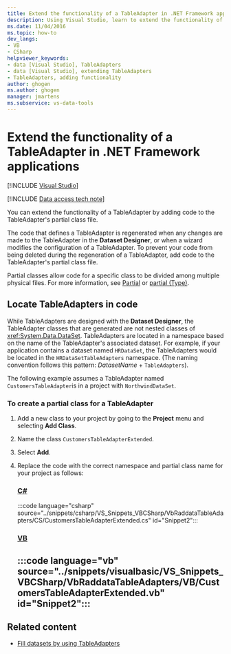 ```yaml
---
title: Extend the functionality of a TableAdapter in .NET Framework applications
description: Using Visual Studio, learn to extend the functionality of an ADO.NET TableAdapter in .NET Framework applications by adding code to the TableAdapter's partial class file.
ms.date: 11/04/2016
ms.topic: how-to
dev_langs:
- VB
- CSharp
helpviewer_keywords:
- data [Visual Studio], TableAdapters
- data [Visual Studio], extending TableAdapters
- TableAdapters, adding functionality
author: ghogen
ms.author: ghogen
manager: jmartens
ms.subservice: vs-data-tools
---
```

# Extend the functionality of a TableAdapter in .NET Framework applications

 [!INCLUDE [Visual Studio](~/includes/applies-to-version/vs-windows-only.md)]

[!INCLUDE [Data access tech note](./includes/data-technology-note.md)]

You can extend the functionality of a TableAdapter by adding code to the TableAdapter's partial class file.

The code that defines a TableAdapter is regenerated when any changes are made to the TableAdapter in the **Dataset Designer**, or when a wizard  modifies the configuration of a TableAdapter. To prevent your code from being deleted during the regeneration of a TableAdapter, add code to the TableAdapter's partial class file.

Partial classes allow code for a specific class to be divided among multiple physical files. For more information, see [Partial](/dotnet/visual-basic/language-reference/modifiers/partial) or [partial (Type)](/dotnet/csharp/language-reference/keywords/partial-type).

## Locate TableAdapters in code

While TableAdapters are designed with the **Dataset Designer**, the TableAdapter classes that are generated are not  nested classes of <xref:System.Data.DataSet>. TableAdapters are located in a namespace based on the name of the TableAdapter's associated dataset. For example, if your application contains a dataset named `HRDataSet`, the TableAdapters would be located in the `HRDataSetTableAdapters` namespace. (The naming convention follows this pattern: *DatasetName* + `TableAdapters`).

The following example assumes a TableAdapter named `CustomersTableAdapter`is in a project with `NorthwindDataSet`.

### To create a partial class for a TableAdapter

1. Add a new class to your project by going to the **Project** menu and selecting **Add Class**.

2. Name the class `CustomersTableAdapterExtended`.

3. Select **Add**.

4. Replace the code with the correct namespace and partial class name for your project as follows:

     ### [C#](#tab/csharp)
     :::code language="csharp" source="../snippets/csharp/VS_Snippets_VBCSharp/VbRaddataTableAdapters/CS/CustomersTableAdapterExtended.cs" id="Snippet2":::

     ### [VB](#tab/vb)
     :::code language="vb" source="../snippets/visualbasic/VS_Snippets_VBCSharp/VbRaddataTableAdapters/VB/CustomersTableAdapterExtended.vb" id="Snippet2":::
     ---

## Related content

- [Fill datasets by using TableAdapters](../data-tools/fill-datasets-by-using-tableadapters.md)
